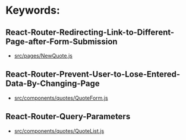 # Keywords:
## React-Router-Redirecting-Link-to-Different-Page-after-Form-Submission
- [src/pages/NewQuote.js](https://github.com/codecygen/067-React-Router-Practice-Project/blob/main/src/pages/NewQuote.js)

## React-Router-Prevent-User-to-Lose-Entered-Data-By-Changing-Page 
- [src/components/quotes/QuoteForm.js](https://github.com/codecygen/067-React-Router-Practice-Project/blob/main/src/components/quotes/QuoteForm.js)

## React-Router-Query-Parameters
- [src/components/quotes/QuoteList.js](https://github.com/codecygen/067-React-Router-Practice-Project/blob/main/src/components/quotes/QuoteList.js)